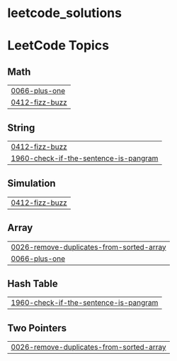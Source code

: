 # leetcode_solutions
<!---LeetCode Topics Start-->
# LeetCode Topics
## Math
|  |
| ------- |
| [0066-plus-one](https://github.com/rizwanmuhammedd/leetcode_solutions/tree/master/0066-plus-one) |
| [0412-fizz-buzz](https://github.com/rizwanmuhammedd/leetcode_solutions/tree/master/0412-fizz-buzz) |
## String
|  |
| ------- |
| [0412-fizz-buzz](https://github.com/rizwanmuhammedd/leetcode_solutions/tree/master/0412-fizz-buzz) |
| [1960-check-if-the-sentence-is-pangram](https://github.com/rizwanmuhammedd/leetcode_solutions/tree/master/1960-check-if-the-sentence-is-pangram) |
## Simulation
|  |
| ------- |
| [0412-fizz-buzz](https://github.com/rizwanmuhammedd/leetcode_solutions/tree/master/0412-fizz-buzz) |
## Array
|  |
| ------- |
| [0026-remove-duplicates-from-sorted-array](https://github.com/rizwanmuhammedd/leetcode_solutions/tree/master/0026-remove-duplicates-from-sorted-array) |
| [0066-plus-one](https://github.com/rizwanmuhammedd/leetcode_solutions/tree/master/0066-plus-one) |
## Hash Table
|  |
| ------- |
| [1960-check-if-the-sentence-is-pangram](https://github.com/rizwanmuhammedd/leetcode_solutions/tree/master/1960-check-if-the-sentence-is-pangram) |
## Two Pointers
|  |
| ------- |
| [0026-remove-duplicates-from-sorted-array](https://github.com/rizwanmuhammedd/leetcode_solutions/tree/master/0026-remove-duplicates-from-sorted-array) |
<!---LeetCode Topics End-->